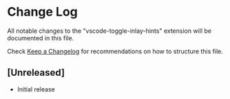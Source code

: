 # Change Log

All notable changes to the "vscode-toggle-inlay-hints" extension will be documented in this file.

Check [Keep a Changelog](http://keepachangelog.com/) for recommendations on how to structure this file.

## [Unreleased]

- Initial release